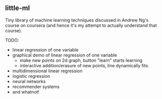 little-ml
---------

Tiny library of machine learning techniques discussed in Andrew Ng's course
on coursera (and hence it's my attempt to actually understand that course).

TODO:
  * linear regression of one variable
  * graphical demo of linear regression of one variable
    * make new points on 2d graph, button "learn" starts learning
    * interactive addition/erasure of new points, line dynamically fits.
  * multidimensional linear regression
  * logistic regression
  * neural networks
  * recommender systems
  * and whatnot!
